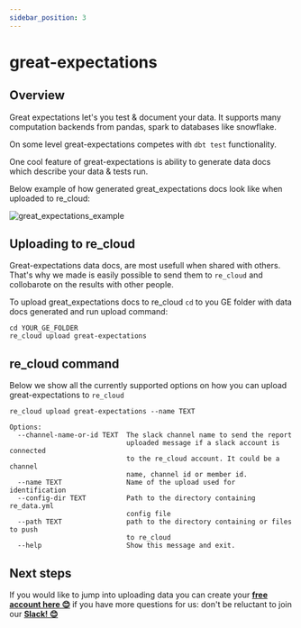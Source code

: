 ```yaml
---
sidebar_position: 3
---
```


# great-expectations

## Overview

Great expectations let's you test & document your data. 
It supports many computation backends from pandas, spark to databases like snowflake.

On some level great-expectations competes with `dbt test` functionality.

One cool feature of great-expectations is ability to generate data docs which describe your data & tests run.

Below example of how generated great_expectations docs look like when uploaded to re_cloud:

![great_expectations_example](/re_cloud/integrations/great_expectations.png)

## Uploading to re_cloud

Great-expectations data docs, are most usefull when shared with others. That's why we made is easily possible to send them to `re_cloud` and collobarote on the results with other people.

To upload great_expectations docs to re_cloud `cd` to you GE folder with data docs generated and run upload command:

```
cd YOUR_GE_FOLDER
re_cloud upload great-expectations
```

## re_cloud command

Below we show all the currently supported options on how you can upload great-expectations to `re_cloud`

```
re_cloud upload great-expectations --name TEXT 

Options:
  --channel-name-or-id TEXT  The slack channel name to send the report
                             uploaded message if a slack account is connected
                             to the re_cloud account. It could be a channel
                             name, channel id or member id.
  --name TEXT                Name of the upload used for identification
  --config-dir TEXT          Path to the directory containing re_data.yml
                             config file
  --path TEXT                path to the directory containing or files to push
                             to re_cloud
  --help                     Show this message and exit.
```

## Next steps

If you would like to jump into uploading data you can create your **[free account here 😊](https://cloud.getre.io/#/register)** if you have more questions for us: don't be reluctant to join our **[Slack! 😊](https://www.getre.io/slack)**
